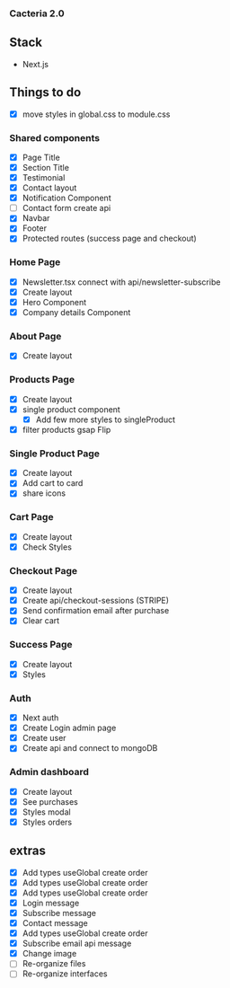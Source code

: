 ### Cacteria 2.0

## Stack

- Next.js

## Things to do

- [x] move styles in global.css to module.css

### Shared components

- [x] Page Title
- [x] Section Title
- [x] Testimonial
- [x] Contact layout
- [x] Notification Component
- [ ] Contact form create api
- [x] Navbar
- [x] Footer
- [x] Protected routes (success page and checkout)

### Home Page

- [x] Newsletter.tsx connect with api/newsletter-subscribe
- [x] Create layout
- [x] Hero Component
- [x] Company details Component

### About Page

- [x] Create layout

### Products Page

- [x] Create layout
- [x] single product component
  - [x] Add few more styles to singleProduct
- [x] filter products gsap Flip

### Single Product Page

- [x] Create layout
- [x] Add cart to card
- [x] share icons

### Cart Page

- [x] Create layout
- [x] Check Styles

### Checkout Page

- [x] Create layout
- [x] Create api/checkout-sessions (STRIPE)
- [x] Send confirmation email after purchase
- [x] Clear cart

### Success Page

- [x] Create layout
- [x] Styles

### Auth

- [x] Next auth
- [x] Create Login admin page
- [x] Create user
- [x] Create api and connect to mongoDB

### Admin dashboard

- [x] Create layout
- [x] See purchases
- [x] Styles modal
- [x] Styles orders

## extras

- [x] Add types useGlobal create order
- [x] Add types useGlobal create order
- [x] Add types useGlobal create order
- [x] Login message
- [x] Subscribe message
- [x] Contact message
- [x] Add types useGlobal create order
- [x] Subscribe email api message
- [x] Change image
- [ ] Re-organize files
- [ ] Re-organize interfaces
